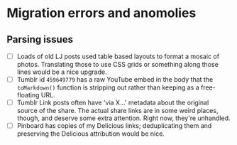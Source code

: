 # Migration errors and anomolies

## Parsing issues

- [ ] Loads of old LJ posts used table based layouts to format a mosaic of photos. Translating those to use CSS grids or something along those lines would be a nice upgrade.
- [ ] Tumblr id `459649779` has a raw YouTube embed in the body that the `toMarkdown()` function is stripping out rather than keeping as a free-floating URL.
- [ ] Tumblr Link posts often have 'via X…' metadata about the original source of the share. The actual share links are in some weird places, though, and deserve some extra attention. Right now, they're unhandled.
- [ ] Pinboard has copies of my Delicious links; deduplicating them and preserving the Delicious attribution would be nice.
